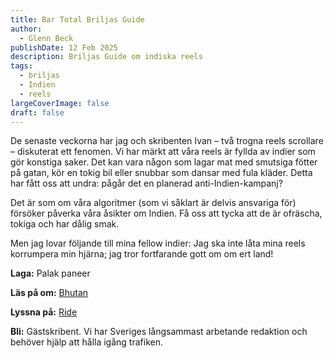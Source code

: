 ```yaml
---
title: Bar Total Briljas Guide
author:
  - Glenn Beck
publishDate: 12 Feb 2025
description: Briljas Guide om indiska reels
tags:
  - briljas
  - Indien
  - reels
largeCoverImage: false
draft: false
---
```

De senaste veckorna har jag och skribenten Ivan – två trogna reels scrollare – diskuterat ett fenomen. Vi har märkt att våra reels är fyllda av indier som gör konstiga saker. Det kan vara någon som lagar mat med smutsiga fötter på gatan, kör en tokig bil eller snubbar som dansar med fula kläder. Detta har fått oss att undra: pågår det en planerad anti-Indien-kampanj? 

Det är som om våra algoritmer (som vi såklart är delvis ansvariga för) försöker påverka våra åsikter om Indien. Få oss att tycka att de är ofräscha, tokiga och har dålig smak. 

Men jag lovar följande till mina fellow indier: Jag ska inte låta mina reels korrumpera min hjärna; jag tror fortfarande gott om om ert land! 

**Laga:** Palak paneer

**Läs på om:** [Bhutan](https://time.com/7204652/gelephu-mindfulness-city-bhutan-economy/)

**Lyssna på:** [Ride](https://open.spotify.com/track/0oxoJu918tKRk4lVweP4WS?si=978c5e8af2ee4801)

**Bli:** Gästskribent. Vi har Sveriges långsammast arbetande redaktion och behöver hjälp att hålla igång trafiken.
